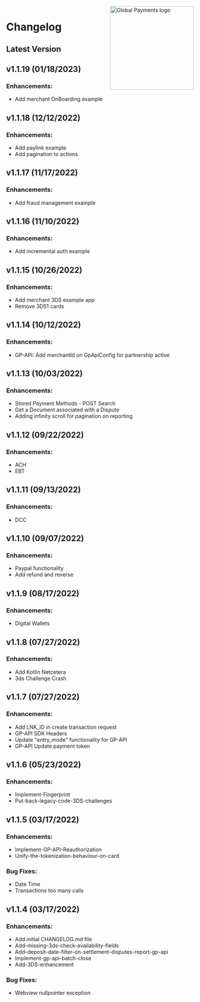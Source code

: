 <a href="https://github.com/globalpayments" target="_blank">
    <img src="https://developer.globalpay.com/static/media/logo.dab7811d.svg" alt="Global Payments logo" title="Global Payments" align="right" width="225" />
</a>

# Changelog

## Latest Version

## v1.1.19 (01/18/2023)

### Enhancements:

* Add merchant OnBoarding example

## v1.1.18 (12/12/2022)

### Enhancements:

* Add paylink example
* Add pagination to actions

## v1.1.17 (11/17/2022)

### Enhancements:

* Add fraud management example

## v1.1.16 (11/10/2022)

### Enhancements:

* Add incremental auth example

## v1.1.15 (10/26/2022)

### Enhancements:

* Add merchant 3DS example app
* Remove 3DS1 cards

## v1.1.14 (10/12/2022)

### Enhancements:

* GP-API: Add merchantId on GpApiConfig for partnership active

## v1.1.13 (10/03/2022)

### Enhancements:

* Stored Payment Methods - POST Search
* Get a Document associated with a Dispute
* Adding infinity scroll for pagination on reporting

## v1.1.12 (09/22/2022)

### Enhancements:

* ACH
* EBT

## v1.1.11 (09/13/2022)

### Enhancements:

* DCC

## v1.1.10 (09/07/2022)

### Enhancements:

* Paypal functionality
* Add refund and reverse

## v1.1.9 (08/17/2022)

### Enhancements:

* Digital Wallets

## v1.1.8 (07/27/2022)

### Enhancements:

* Add Kotlin Netcetera
* 3ds Challenge Crash

## v1.1.7 (07/27/2022)

### Enhancements:

* Add LNK_ID in create transaction request
* GP-API SDK Headers
* Update "entry_mode" functionality for GP-API
* GP-API Update payment token

## v1.1.6 (05/23/2022)

### Enhancements:

* Implement-Fingerprint
* Put-back-legacy-code-3DS-challenges

## v1.1.5 (03/17/2022)

### Enhancements:

* Implement-GP-API-Reauthorization
* Unify-the-tokenization-behaviour-on-card
   
### Bug Fixes:

* Date Time 
* Transactions too many calls

## v1.1.4 (03/17/2022)

### Enhancements:

* Add initial CHANGELOG.md file
* Add-missing-3ds-check-availability-fields
* Add-deposit-date-filter-on-settlement-disputes-report-gp-api
* Implement-gp-api-batch-close
* Add-3DS-enhancement

### Bug Fixes:

* Webview nullpointer exception

